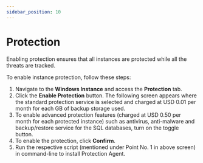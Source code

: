 ```yaml
---
sidebar_position: 10
---
```

# Protection

Enabling protection ensures that all instances are protected while all the threats are tracked.

To enable instance protection, follow these steps:

1. Navigate to the **Windows Instance** and access the **Protection** tab.
2. Click the **Enable Protection** button. The following screen appears where the standard protection service is selected and charged at USD 0.01 per month for each GB of backup storage used.
3. To enable advanced protection features (charged at USD 0.50 per month for each protected instance) such as antivirus, anti-malware and backup/restore service for the SQL databases, turn on the toggle button. 
4. To enable the protection, click **Confirm**. 
5. Run the respective script (mentioned under Point No. 1 in above screen) in command-line to install Protection Agent.





